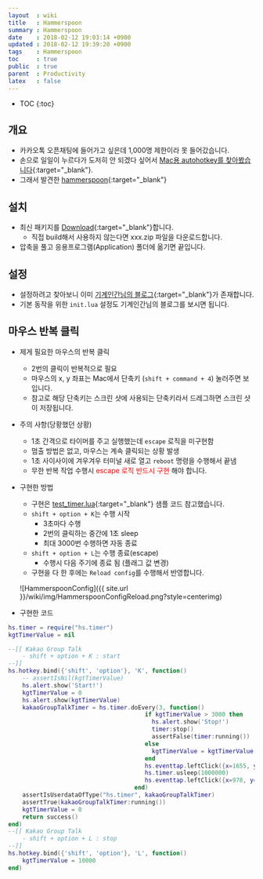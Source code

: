 ```yaml
---
layout  : wiki
title   : Hammerspoon
summary : Hammerspoon
date    : 2018-02-12 19:03:14 +0900
updated : 2018-02-12 19:39:20 +0900
tags    : Hammerspoon
toc     : true
public  : true
parent  : Productivity
latex   : false
---
```

* TOC
{:toc}

## 개요
* 카카오톡 오픈채팅에 들어가고 싶은데 1,000명 제한이라 못 들어갔습니다.
* 손으로 일일이 누르다가 도저히 안 되겠다 싶어서 [Mac용 autohotkey를 찾아봤습니다](https://apple.stackexchange.com/questions/153930/autohotkey-equivalent-for-os-x){:target="_blank"}.
* 그래서 발견한 [hammerspoon](http://www.hammerspoon.org/){:target="_blank"}

## 설치
* 최신 패키지를 [Download](https://github.com/Hammerspoon/hammerspoon/releases/latest){:target="_blank"}합니다.
  * 직접 build해서 사용하지 않는다면 xxx.zip 파일을 다운로드합니다.
* 압축을 풀고 응용프로그램(Application) 폴더에 옮기면 끝입니다.

## 설정
* 설정하려고 찾아보니 이미 [기계인간님의 블로그](https://johngrib.github.io/blog/2017/07/31/hammerspoon-tutorial-00-start/#%EC%84%A4%EC%B9%98-%EB%B0%8F-%EC%84%A4%EC%A0%95){:target="_blank"}가 존재합니다.
* 기본 동작을 위한 `init.lua` 설정도 기계인간님의 블로그를 보시면 됩니다.

## 마우스 반복 클릭
* 제게 필요한 마우스의 반복 클릭
  * 2번의 클릭이 반복적으로 필요
  * 마우스의 x, y 좌표는 Mac에서 단축키 (`shift + command + 4`) 눌러주면 보입니다.
  * 참고로 해당 단축키는 스크린 샷에 사용되는 단축키라서 드레그하면 스크린 샷이 저장됩니다.
* 주의 사항(당황했던 상황)
  * 1초 간격으로 타이머를 주고 실행했는데 `escape` 로직을 미구현함
  * 멈출 방법은 없고, 마우스는 계속 클릭되는 상황 발생
  * 1초 사이사이에 겨우겨우 터미널 새로 열고 `reboot` 명령을 수행해서 끝냄
  * 무한 반복 작업 수행시 <span style="color:red">escape 로직 반드시 구현</span> 해야 합니다.

* 구현한 방법
  * 구현은 [test_timer.lua](https://github.com/Hammerspoon/hammerspoon/blob/master/extensions/timer/test_timer.lua){:target="_blank"} 샘플 코드 참고했습니다.
  * `shift + option + K`는 수행 시작 
	* 3초마다 수행
    * 2번의 클릭하는 중간에 1초 sleep
	* 최대 3000번 수행하면 자동 종료 
  * `shift + option + L`는 수행 종료(escape)
    * 수행시 다음 주기에 종료 됨 (플래그 값 변경) 
  * 구현을 다 한 후에는 `Reload config`를 수행해서 반영합니다.

  ![HammerspoonConfig]({{ site.url }}/wiki/img/HammerspoonConfigReload.png?style=centerimg)

* 구현한 코드

```lua
hs.timer = require("hs.timer")
kgtTimerValue = nil

--[[ Kakao Group Talk
    - shift + option + K : start
--]]
hs.hotkey.bind({'shift', 'option'}, 'K', function()
    -- assertIsNil(kgtTimerValue)
    hs.alert.show('Start!')
    kgtTimerValue = 0
    hs.alert.show(kgtTimerValue)
    kakaoGroupTalkTimer = hs.timer.doEvery(3, function()
                                       if kgtTimerValue > 3000 then
                                         hs.alert.show('Stop!')
                                         timer:stop()
                                         assertFalse(timer:running())
                                       else
                                         kgtTimerValue = kgtTimerValue + 1
                                       end
                                       hs.eventtap.leftClick({x=1655, y=588})
                                       hs.timer.usleep(1000000)
                                       hs.eventtap.leftClick({x=978, y=339})
                                    end)
    assertIsUserdataOfType("hs.timer", kakaoGroupTalkTimer)
    assertTrue(kakaoGroupTalkTimer:running())
    kgtTimerValue = 0
    return success()
end)
--[[ Kakao Group Talk
    - shift + option + L : stop
--]]
hs.hotkey.bind({'shift', 'option'}, 'L', function()
    kgtTimerValue = 10000
end)
```
